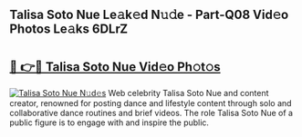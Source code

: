 ## Talisa Soto Nue Le𝚊k𝚎d N𝚞𝚍e - Part-Q08 Vid𝚎o Photos Le𝚊ks 6DLrZ

# <h2><a href="http://fb44os.evod.top/?m=Talisa+Soto+Nue">🔗 👉🔴 Talisa Soto Nue Vid𝚎o Ph𝚘t𝚘s</a></h2>

[![Talisa Soto Nue N𝚞d𝚎s](https://i.imgur.com/8V9OHl7.gif)](http://fb44os.evod.top/?m=Talisa+Soto+Nue)
Web celebrity Talisa Soto Nue and content creator, renowned for posting dance and lifestyle content through solo and collaborative dance routines and brief videos. The role Talisa Soto Nue of a public figure is to engage with and inspire the public. 
